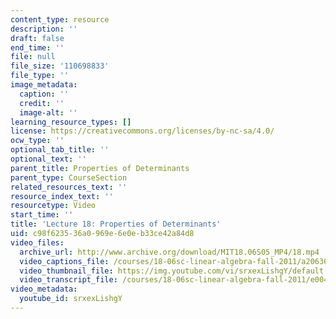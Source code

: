 ```yaml
---
content_type: resource
description: ''
draft: false
end_time: ''
file: null
file_size: '110698833'
file_type: ''
image_metadata:
  caption: ''
  credit: ''
  image-alt: ''
learning_resource_types: []
license: https://creativecommons.org/licenses/by-nc-sa/4.0/
ocw_type: ''
optional_tab_title: ''
optional_text: ''
parent_title: Properties of Determinants
parent_type: CourseSection
related_resources_text: ''
resource_index_text: ''
resourcetype: Video
start_time: ''
title: 'Lecture 18: Properties of Determinants'
uid: c98f6235-36a0-969e-6e0e-b33ce42a84d8
video_files:
  archive_url: http://www.archive.org/download/MIT18.06S05_MP4/18.mp4
  video_captions_file: /courses/18-06sc-linear-algebra-fall-2011/a20636d3e5525c98a7f1ab9a1a092659_srxexLishgY.vtt
  video_thumbnail_file: https://img.youtube.com/vi/srxexLishgY/default.jpg
  video_transcript_file: /courses/18-06sc-linear-algebra-fall-2011/e004880d8554094799e4c0945f2c5fa8_srxexLishgY.pdf
video_metadata:
  youtube_id: srxexLishgY
---
```

